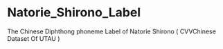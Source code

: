 # Natorie_Shirono_Label
The Chinese Diphthong phoneme Label of Natorie Shirono ( CVVChinese Dataset Of UTAU )
